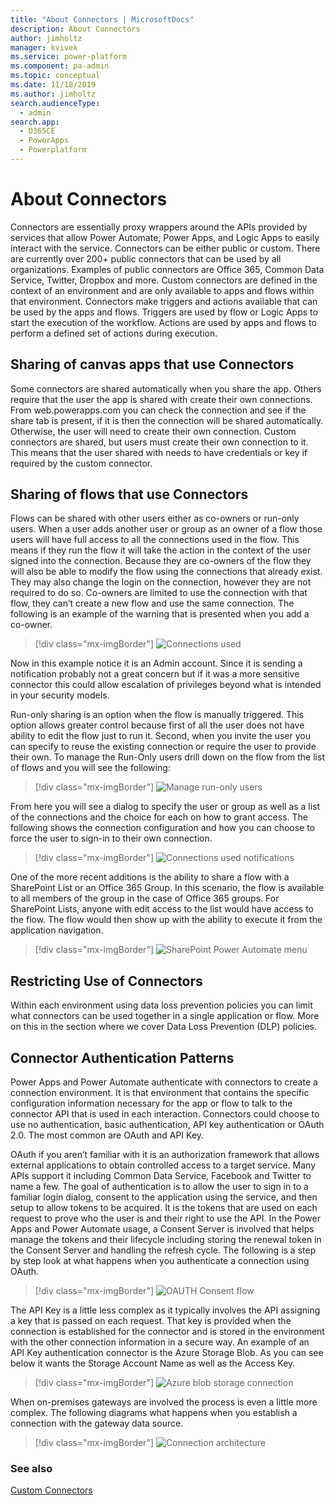 ```yaml
---
title: "About Connectors | MicrosoftDocs"
description: About Connectors
author: jimholtz
manager: kvivek
ms.service: power-platform
ms.component: pa-admin
ms.topic: conceptual
ms.date: 11/18/2019
ms.author: jimholtz
search.audienceType: 
  - admin
search.app: 
  - D365CE
  - PowerApps
  - Powerplatform
---
```

# About Connectors

Connectors are essentially proxy wrappers around the APIs provided by services that allow Power Automate, Power Apps, and Logic Apps to easily interact with the service. Connectors can be either public or custom. There are currently over 200+ public connectors that can be used by all organizations. Examples of public connectors are Office 365, Common Data Service, Twitter, Dropbox and more. Custom connectors are defined in the context of an environment and are only available to apps and flows within that environment. Connectors make triggers and actions available that can be used by the apps and flows. Triggers are used by flow or Logic Apps to start the execution of the workflow. Actions are used by apps and flows to perform a defined set of actions during execution.

## Sharing of canvas apps that use Connectors

Some connectors are shared automatically when you share the app. Others require that the user the app is shared with create their own connections. From web.powerapps.com you can check the connection and see if the share tab is present, if it is then the connection will be shared automatically. Otherwise, the user will need to create their own connection. Custom connectors are shared, but users must create their own connection to it. This means that the user shared with needs to have credentials or key if required by the custom connector.

## Sharing of flows that use Connectors

Flows can be shared with other users either as co-owners or run-only users. When a user adds another user or group as an owner of a flow those users will have full access to all the connections used in the flow. This means if they run the flow it will take the action in the context of the user signed into the connection. Because they are co-owners of the flow they will also be able to modify the flow using the connections that already exist. They may also change the login on the connection, however they are not required to do so. Co-owners are limited to use the connection with that flow, they can’t create a new flow and use the same connection. The following is an example of the warning that is presented when you add a co-owner.

> [!div class="mx-imgBorder"] 
> ![](media/connections-used.png "Connections used")

Now in this example notice it is an Admin account. Since it is sending a notification probably not a great concern but if it was a more sensitive connector this could allow escalation of privileges beyond what is intended in your security models.

Run-only sharing is an option when the flow is manually triggered. This option allows greater control because first of all the user does not have ability to edit the flow just to run it. Second, when you invite the user you can specify to reuse the existing connection or require the user to provide their own. To manage the Run-Only users drill down on the flow from the list of flows and you will see the following:

> [!div class="mx-imgBorder"] 
> ![](media/manage-run-only-users.png "Manage run-only users")

From here you will see a dialog to specify the user or group as well as a list of the connections and the choice for each on how to grant access. The following shows the connection configuration and how you can choose to force the user to sign-in to their own connection.

> [!div class="mx-imgBorder"] 
> ![](media/connections-used-notifications.png "Connections used notifications")


One of the more recent additions is the ability to share a flow with a SharePoint List or an Office 365 Group. In this scenario, the flow is available to all members of the group in the case of Office 365 groups. For SharePoint Lists, anyone with edit access to the list would have access to the flow. The flow would then show up with the ability to execute it from the application navigation.

> [!div class="mx-imgBorder"] 
> ![](media/sharepoint-flow-menu.png "SharePoint Power Automate menu")

## Restricting Use of Connectors

Within each environment using data loss prevention policies you can limit what connectors can be used together in a single application or flow. More on this in the section where we cover Data Loss Prevention (DLP) policies.

## Connector Authentication Patterns

Power Apps and Power Automate authenticate with connectors to create a connection environment. It is that environment that contains the specific configuration information necessary for the app or flow to talk to the connector API that is used in each interaction. Connectors could choose to use no authentication, basic authentication, API key authentication or OAuth 2.0. The most common are OAuth and API Key.

OAuth if you aren’t familiar with it is an authorization framework that allows external applications to obtain controlled access to a target service. Many APIs support it including Common Data Service, Facebook and Twitter to name a few. The goal of authentication is to allow the user to sign in to a familiar login dialog, consent to the application using the service, and then setup to allow tokens to be acquired. It is the tokens that are used on each request to prove who the user is and their right to use the API. In the Power Apps and Power Automate usage, a Consent Server is involved that helps manage the tokens and their lifecycle including storing the renewal token in the Consent Server and handling the refresh cycle. The following is a step by step look at what happens when you authenticate a connection using OAuth.

> [!div class="mx-imgBorder"] 
> ![](media/oauth-consent-flow.png "OAUTH Consent flow")


The API Key is a little less complex as it typically involves the API assigning a key that is passed on each request. That key is provided when the connection is established for the connector and is stored in the environment with the other connection information in a secure way. An example of an API Key authentication connector is the Azure Storage Blob. As you can see below it wants the Storage Account Name as well as the Access Key.

> [!div class="mx-imgBorder"] 
> ![](media/azure-blob-storage-connection.png "Azure blob storage connection")


When on-premises gateways are involved the process is even a little more complex. The following diagrams what happens when you establish a connection with the gateway data source.

> [!div class="mx-imgBorder"] 
> ![](media/architecture-connections.png "Connection architecture")

### See also
[Custom Connectors](https://docs.microsoft.com/connectors/custom-connectors/)
